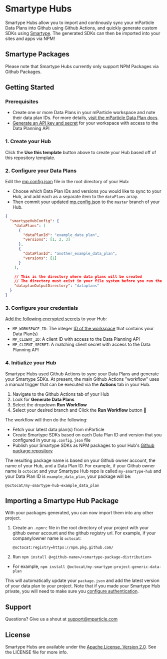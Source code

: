 # Smartype Hubs

Smartype Hubs allow you to import and continously sync your mParticle Data Plans into Github using Github Actions, and quickly generate custom SDKs using [Smartype](https://github.com/mParticle/smartype). The generated SDKs can then be imported into your sites and apps via NPM!

## Smartype Packages

Please note that Smartype Hubs currently only support NPM Packages via Github Packages.

## Getting Started

### Prerequisites

- Create one or more Data Plans in your mParticle workspace and note their data plan IDs. For more details, [visit the mParticle Data Plan docs](https://docs.mparticle.com/guides/data-master/#data-plans).
- [Generate an API key and secret](https://docs.mparticle.com/developers/credential-management/) for your workspace with access to the Data Planning API

### 1. Create your Hub

Click the **Use this template** button above to create your Hub based off of this repository template.

### 2. Configure your Data Plans

Edit the [mp.config.json](mp.config.json) file in the root directory of your Hub:

- Choose which Data Plan IDs and versions you would like to sync to your Hub, and add each as a separate item to the `dataPlans` array.
- Then commit your updated [mp.config.json](mp.config.json) to the `master` branch of your Hub.

```JSON
{
  "smartypeHubConfig": {
    "dataPlans": [
      {
        "dataPlanId": "example_data_plan",
        "versions": [1, 2, 3]
      },
      {
        "dataPlanId": "another_example_data_plan",
        "versions": [1]
      }
    ],

    // This is the directory where data plans will be created
    // The directory must exist in your file system before you run the process
    "dataplanOutputDirectory": "dataplans"
  }
}

```

### 3. Configure your credentials

[Add the following encrypted secrets](https://docs.github.com/en/free-pro-team@latest/actions/reference/encrypted-secrets#creating-encrypted-secrets-for-a-repository) to your Hub:

- `MP_WORKSPACE_ID`: The integer [ID of the workspace](https://docs.mparticle.com/guides/platform-guide/workspaces/#managing-workspaces) that contains your Data Plan(s)
- `MP_CLIENT_ID`: A client ID with access to the Data Planning API
- `MP_CLIENT_SECRET`: A matching client secret with access to the Data Planning API

### 4. Initialize your Hub

Smartype Hubs used Github Actions to sync your Data Plans and generate your Smartype SDKs. At present, the main Github Actions "workflow" uses a manual trigger that can be executed via the **Actions** tab in your Hub.

1. Navigate to the Github Actions tab of your Hub
2. Look for **Generate Data Plans**
3. Select the dropdown **Run Workflow**
4. Select your desired branch and Click the **Run Workflow** button 🚀

The workflow will then do the following:

- Fetch your latest data plan(s) from mParticle
- Create Smartype SDKs based on each Data Plan ID and version that you configured in your `mp.config.json` file
- Publish your Smartype SDKs as NPM packages to your Hub's [Github package repository](https://docs.github.com/en/free-pro-team@latest/packages/guides/configuring-npm-for-use-with-github-packages)

The resulting package name is based on your Github owner account, the name of your Hub, and a Data Plan ID. For example, if your Github owner name is `octocat` and your Smartype Hub repo is called `my-smartype-hub` and your Data Plan ID is `example_data_plan`, your package will be:

```
@octocat/my-smartype-hub-example_data_plan
```

## Importing a Smartype Hub Package

With your packages generated, you can now import them into any other project.

1. Create an `.npmrc` file in the root directory of your project with your github owner account and the github registry url. For example, if your company/owner name is `octocat`:

   ```
   @octocat:registry=https://npm.pkg.github.com/
   ```

2. Run `npm install @<github-name>/<smartype-package-distribution>`

- For example, `npm install @octocat/my-smartype-project-generic-data-plan`

This will automatically update your `package.json` and add the latest version of your data plan to your project. Note that if you made your Smartype Hub private, you will need to make sure you [configure authentication](https://docs.github.com/en/free-pro-team@latest/packages/guides/configuring-npm-for-use-with-github-packages#authenticating-to-github-packages).

## Support

Questions? Give us a shout at <support@mparticle.com>

## License

Smartype Hubs are available under the [Apache License, Version 2.0](http://www.apache.org/licenses/LICENSE-2.0). See the LICENSE file for more info.
